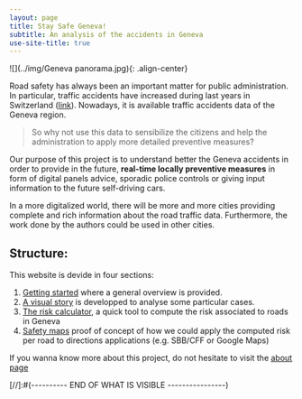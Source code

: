```yaml
---
layout: page
title: Stay Safe Geneva!
subtitle: An analysis of the accidents in Geneva
use-site-title: true
---
```



![](../img/Geneva panorama.jpg){: .align-center}

Road safety has always been an important matter for public administration. In particular, traffic accidents have increased during last years in Switzerland ([link](http://lenews.ch/2017/06/23/swiss-traffic-worse-in-2016-especially-in-lausanne/)). Nowadays, it is available traffic accidents data of the Geneva region.

> So why not use this data to sensibilize the citizens and help the administration to apply more detailed preventive measures?

Our purpose of this project is to understand better the Geneva accidents in order to provide in the future, **real-time locally preventive measures** in form of digital panels advice, sporadic police controls or giving input information to the future self-driving cars.


In a more digitalized world, there will be more and more cities providing complete and rich information about the road traffic data. Furthermore, the work done by the authors could be used in other cities.  


## Structure:

This website is devide in four sections:
1. [Getting started](pages/Gilcompa) where a general overview is provided.
2. [A visual story](/pages/Milani) is developped to analyse some particular cases.
3. [The risk calculator](/pages/risk_calculator), a quick tool to compute the risk associated to roads in Geneva
4. [Safety maps](/pages/safety_map) proof of concept of how we could apply the computed risk per road to directions applications (e.g. SBB/CFF or Google Maps)

If you wanna know more about this project, do not hesitate to visit the [about page](/pages/about)











[//]:#(---------- END OF WHAT IS VISIBLE ----------------)
